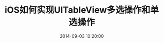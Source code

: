 ---
title: "iOS如何实现UITableView多选操作和单选操作"
date: 2014-09-03 10:20:00
tag: [iOS]
blog: true
layout: post

---